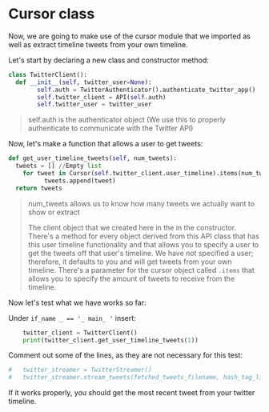 # Cursor class

Now, we are going to make use of the cursor module that we imported as well as extract timeline tweets from your own timeline.

Let's start by declaring a new class and constructor method:

```python
class TwitterClient():
  def __init__(self, twitter_user=None):
        self.auth = TwitterAuthenticator().authenticate_twitter_app()
        self.twitter_client = API(self.auth)
        self.twitter_user = twitter_user
```

> self.auth is the authenticator object \(We use this to properly authenticate to communicate with the Twitter API\)

Now, let's make a function that allows a user to get tweets:

```python
def get_user_timeline_tweets(self, num_tweets):
  tweets = [] //Empty list
    for tweet in Cursor(self.twitter_client.user_timeline).items(num_tweets):
          tweets.append(tweet)
  return tweets
```

> num\_tweets allows us to know how many tweets we actually want to show or extract
>
> The client object that we created here in the in the constructor. There's a method for every object derived from this API class that has this user timeline functionality and that allows you to specify a user to get the tweets off that user's timeline. We have not specified a user; therefore, it defaults to you and will get tweets from your own timeline. There's a parameter for the cursor object called `.items` that allows you to specify the amount of tweets to receive from the timeline.

Now let's test what we have works so far:

Under `if_name _ == '_ main_ '` insert:

```python
    twitter_client = TwitterClient()
    print(twitter_client.get_user_timeline_tweets(1))
```

Comment out some of the lines, as they are not necessary for this test:

```python
#   twitter_streamer = TwitterStreamer()
#   twitter_streamer.stream_tweets(fetched_tweets_filename, hash_tag_list)
```

If it works properly, you should get the most recent tweet from your twitter timeline.

